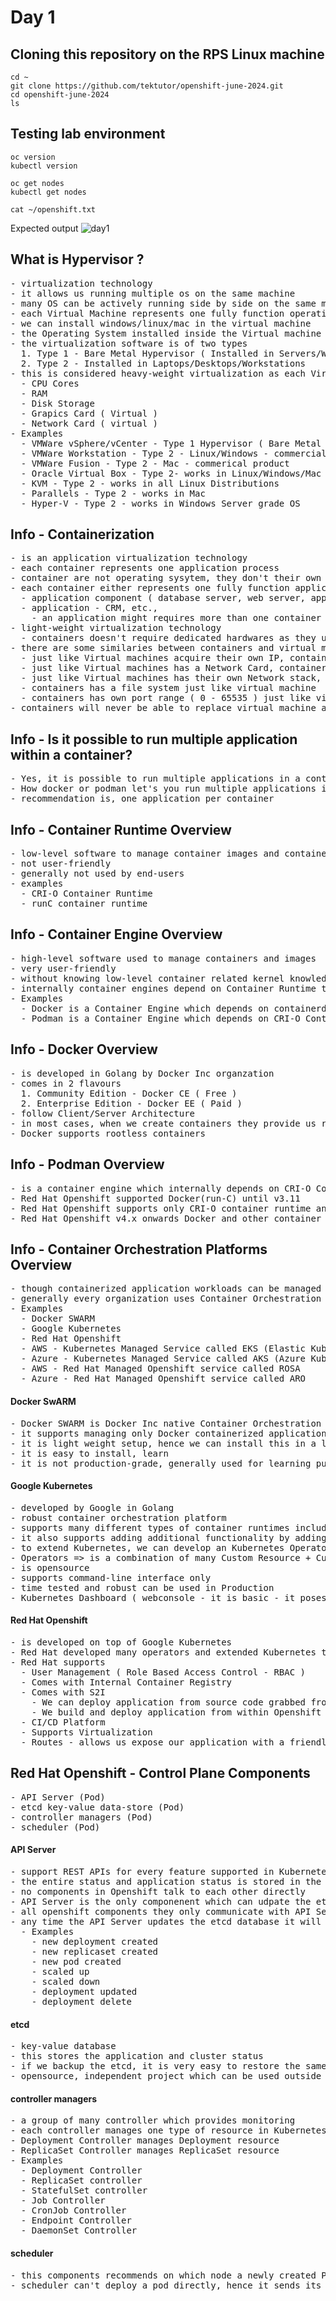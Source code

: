 # Day 1

## Cloning this repository on the RPS Linux machine
```
cd ~
git clone https://github.com/tektutor/openshift-june-2024.git
cd openshift-june-2024
ls
```

## Testing lab environment
```
oc version
kubectl version

oc get nodes
kubectl get nodes

cat ~/openshift.txt
```

Expected output
![day1](test.png)

## What is Hypervisor ?

<pre>
- virtualization technology
- it allows us running multiple os on the same machine
- many OS can be actively running side by side on the same machine
- each Virtual Machine represents one fully function operating system
- we can install windows/linux/mac in the virtual machine
- the Operating System installed inside the Virtual machine is called Guest OS
- the virtualization software is of two types
  1. Type 1 - Bare Metal Hypervisor ( Installed in Servers/Workstations )
  2. Type 2 - Installed in Laptops/Desktops/Workstations
- this is considered heavy-weight virtualization as each Virtual Machine has to allocated with dedicated hardware resources
  - CPU Cores
  - RAM
  - Disk Storage
  - Grapics Card ( Virtual )
  - Network Card ( virtual )
- Examples
  - VMWare vSphere/vCenter - Type 1 Hypervisor ( Bare Metal ) - Commercial Product
  - VMWare Workstation - Type 2 - Linux/Windows - commercial product
  - VMWare Fusion - Type 2 - Mac - commerical product
  - Oracle Virtual Box - Type 2- works in Linux/Windows/Mac and it is Free
  - KVM - Type 2 - works in all Linux Distributions
  - Parallels - Type 2 - works in Mac
  - Hyper-V - Type 2 - works in Windows Server grade OS
</pre>

## Info - Containerization
<pre>
- is an application virtualization technology
- each container represents one application process
- container are not operating sysytem, they don't their own OS Kernel
- each container either represents one fully function application or a application component
  - application component ( database server, web server, application server, etc., )
  - application - CRM, etc.,
    - an application might requires more than one container in some cases
- light-weight virtualization technology
  - containers doesn't require dedicated hardwares as they use the hardware resources available on the host operating system
- there are some similaries between containers and virtual machines
  - just like Virtual machines acquire their own IP, containers also get their own IP usually (Private IPs)
  - just like Virtual machines has a Network Card, containers also has a network card
  - just like Virtual machines has their own Network stack, containers also has their own network stack
  - containers has a file system just like virtual machine
  - containers has own port range ( 0 - 65535 ) just like virtual machines
- containers will never be able to replace virtual machine as virtual machine runs an Operating System, while container runs a single application
</pre>

## Info - Is it possible to run multiple application within a container?
<pre>
- Yes, it is possible to run multiple applications in a container
- How docker or podman let's you run multiple applications inside a container is, the main container will run a utility called supervisord which will spin separate process to run the applications and the supervisord monitors the health and status of the child processes, which is a overhead, hence though it works it is not a recommnended best practice
- recommendation is, one application per container
</pre>  

## Info - Container Runtime Overview
<pre>
- low-level software to manage container images and containers
- not user-friendly
- generally not used by end-users
- examples
  - CRI-O Container Runtime
  - runC container runtime
</pre>

## Info - Container Engine Overview
<pre>
- high-level software used to manage containers and images
- very user-friendly
- without knowing low-level container related kernel knowledge we can easily manage containers
- internally container engines depend on Container Runtime to manage containers and images
- Examples
  - Docker is a Container Engine which depends on containerd which in turn depends on runC container runtime
  - Podman is a Container Engine which depends on CRI-O Container runtime
</pre>

## Info - Docker Overview
<pre>
- is developed in Golang by Docker Inc organzation
- comes in 2 flavours
  1. Community Edition - Docker CE ( Free )
  2. Enterprise Edition - Docker EE ( Paid )
- follow Client/Server Architecture
- in most cases, when we create containers they provide us root access irrespective of whether you are administrator or not
- Docker supports rootless containers
</pre>

## Info - Podman Overview
<pre>
- is a container engine which internally depends on CRI-O Container Runtime
- Red Hat Openshift supported Docker(run-C) until v3.11
- Red Hat Openshift supports only CRI-O container runtime and Podman within Red Hat Openshift
- Red Hat Openshift v4.x onwards Docker and other container runtime support is removed
</pre>

## Info - Container Orchestration Platforms Overview
<pre>
- though containerized application workloads can be managed manually, in real-world application companies don't manage containers directly/manually
- generally every organization uses Container Orchestration Platforms to manage their containerized application workloads
- Examples
  - Docker SWARM
  - Google Kubernetes
  - Red Hat Openshift
  - AWS - Kubernetes Managed Service called EKS (Elastic Kubernetes Service)
  - Azure - Kubernetes Managed Service called AKS (Azure Kuberentes Service )
  - AWS - Red Hat Managed Openshift service called ROSA
  - Azure - Red Hat Managed Openshift service called ARO
</pre>

#### Docker SwARM
<pre>
- Docker SWARM is Docker Inc native Container Orchestration Platform
- it supports managing only Docker containerized application workloads
- it is light weight setup, hence we can install this in a laptop with even a basic configuration
- it is easy to install, learn
- it is not production-grade, generally used for learning purpose, can be used in dev/qa environment
</pre>


#### Google Kubernetes
<pre>
- developed by Google in Golang
- robust container orchestration platform
- supports many different types of container runtimes including runc, containerd, CRI-O, etc.,
- it also supports adding additional functionality by adding your own Custom Resource and custom controllers
- to extend Kubernetes, we can develop an Kubernetes Operator and add new functionalities
- Operators => is a combination of many Custom Resource + Custom Controllers
- is opensource
- supports command-line interface only
- time tested and robust can be used in Production
- Kubernetes Dashboard ( webconsole - it is basic - it poses some security issues, so the first thing administrators does is to disable this )
</pre>

#### Red Hat Openshift
<pre>
- is developed on top of Google Kubernetes
- Red Hat developed many operators and extended Kubernetes to support many practical features required by IT industry
- Red Hat supports 
  - User Management ( Role Based Access Control - RBAC )
  - Comes with Internal Container Registry
  - Comes with S2I
    - We can deploy application from source code grabbed from Version control softwares ( Not supported in K8s )
    - We build and deploy application from within Openshift
  - CI/CD Platform
  - Supports Virtualization
  - Routes - allows us expose our application with a friendly public url
</pre>

## Red Hat Openshift - Control Plane Components
<pre>
- API Server (Pod)
- etcd key-value data-store (Pod)
- controller managers (Pod)
- scheduler (Pod)
</pre>

#### API Server
<pre>
- support REST APIs for every feature supported in Kubernetes/Openshift
- the entire status and application status is stored in the etcd database by the API Server
- no components in Openshift talk to each other directly
- API Server is the only componenent which can udpate the etcd database
- all openshift components they only communicate with API Server via REST calls
- any time the API Server updates the etcd database it will send a broadcasting event
  - Examples
    - new deployment created
    - new replicaset created
    - new pod created
    - scaled up
    - scaled down
    - deployment updated
    - deployment delete
</pre>

#### etcd
<pre>
- key-value database
- this stores the application and cluster status
- if we backup the etcd, it is very easy to restore the same cluster else where
- opensource, independent project which can be used outside the scope of kubernetes/openshift
</pre>

#### controller managers
<pre>
- a group of many controller which provides monitoring
- each controller manages one type of resource in Kubernetes/Openshift
- Deployment Controller manages Deployment resource
- ReplicaSet Controller manages ReplicaSet resource
- Examples
  - Deployment Controller
  - ReplicaSet controller
  - StatefulSet controller
  - Job Controller
  - CronJob Controller
  - Endpoint Controller
  - DaemonSet Controller
</pre>

#### scheduler
<pre>
- this components recommends on which node a newly created Pod can be deployed  
- scheduler can't deploy a pod directly, hence it sends its scheduling recommendations to API Server via REST calls
</pre>
